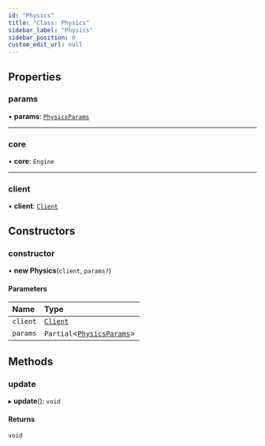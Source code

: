 ```yaml
---
id: "Physics"
title: "Class: Physics"
sidebar_label: "Physics"
sidebar_position: 0
custom_edit_url: null
---
```


## Properties

### params

• **params**: [`PhysicsParams`](../modules.md#physicsparams-66)

___

### core

• **core**: `Engine`

___

### client

• **client**: [`Client`](Client.md)

## Constructors

### constructor

• **new Physics**(`client`, `params?`)

#### Parameters

| Name | Type |
| :------ | :------ |
| `client` | [`Client`](Client.md) |
| `params` | `Partial`<[`PhysicsParams`](../modules.md#physicsparams-66)\> |

## Methods

### update

▸ **update**(): `void`

#### Returns

`void`
